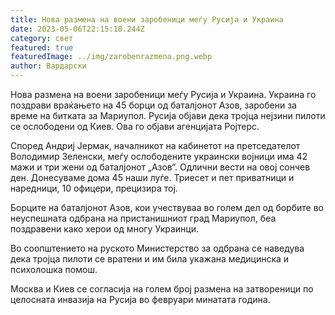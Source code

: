```yaml
---
title: Нова размена на воени заробеници меѓу Русија и Украина
date: 2023-05-06T22:15:18.244Z
category: свет
featured: true
featuredImage: ../img/zarobenrazmena.png.webp
author: Вардарски
---
```


Нова размена на воени заробеници меѓу Русија и Украина. Украина го поздрави враќањето на 45 борци од баталјонот Азов, заробени за време на битката за Мариупол. Русија објави дека тројца нејзини пилоти се ослободени од Киев. Ова го објави агенцијата Ројтерс.

Според Андриј Јермак, началникот на кабинетот на претседателот Володимир Зеленски, меѓу ослободените украински војници има 42 мажи и три жени од баталјонот „Азов“. Одлични вести на овој сончев ден. Донесуваме дома 45 наши луѓе. Триесет и пет приватници и наредници, 10 офицери, прецизира тој.

Борците на баталјонот Азов, кои учествуваа во голем дел од борбите во неуспешната одбрана на пристанишниот град Мариупол, беа поздравени како херои од многу Украинци.

Во соопштението на руското Министерство за одбрана се наведува дека тројца пилоти се вратени и им била укажана медицинска и психолошка помош.

Москва и Киев се согласија на голем број размена на затвореници по целосната инвазија на Русија во февруари минатата година.
